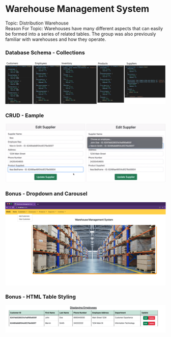 # Warehouse Management System

Topic: Distribution Warehouse <br />
Reason For Topic: Warehouses have many different aspects that can easily be formed into a series of related tables. The group was also previously familiar with warehouses and how they operate.
>>
### Database Schema - Collections
![Schema Image](./mean-stack-assignment2/src/assets/images/Schemas.png)

>>
### CRUD - Eample 
![Schema Image](./mean-stack-assignment2/src/assets/images/updateEx.png)

>>
### Bonus - Dropdown and Carousel
![Schema Image](./mean-stack-assignment2/src/assets/images/bonus-dropdown-and-carousel.png)

>>
### Bonus - HTML Table Styling
![Schema Image](./mean-stack-assignment2/src/assets/images/bonus-html-table-styling.png)